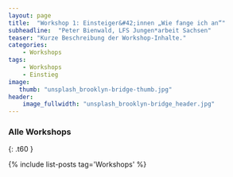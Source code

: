 ```yaml
---
layout: page
title:  "Workshop 1: Einsteiger&#42;innen „Wie fange ich an“"
subheadline:  "Peter Bienwald, LFS Jungen*arbeit Sachsen"
teaser: "Kurze Beschreibung der Workshop-Inhalte."
categories:
    - Workshops
tags:
    - Workshops
    - Einstieg
image:
   thumb: "unsplash_brooklyn-bridge-thumb.jpg"
header:
    image_fullwidth: "unsplash_brooklyn-bridge_header.jpg"
---
```

<!--more-->


### Alle Workshops 
{: .t60 }

{% include list-posts tag='Workshops' %}
